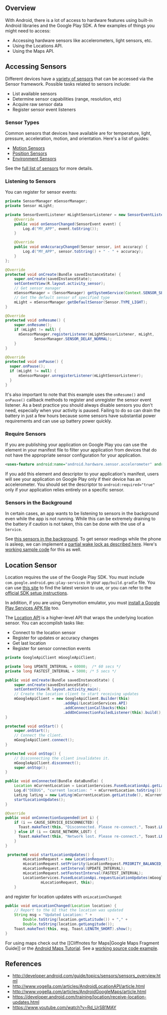 ## Overview

With Android, there is a lot of access to hardware features using built-in Android libraries and the Google Play SDK. A few examples of things you might need to access:

 * Accessing hardware sensors like accelerometers, light sensors, etc.
 * Using the Locations API.
 * Using the Maps API.

## Accessing Sensors

Different devices have a [variety of sensors](http://developer.android.com/guide/topics/sensors/sensors_overview.html) that can be accessed via the Sensor framework. Possible tasks related to sensors include:

 * List available sensors
 * Determine sensor capabilities (range, resolution, etc)
 * Acquire raw sensor data
 * Register sensor event listeners

### Sensor Types

Common sensors that devices have available are for temperature, light, pressure, acceleration, motion, and orientation. Here's a list of guides:

 * [Motion Sensors](http://developer.android.com/guide/topics/sensors/sensors_motion.html)
 * [Position Sensors](http://developer.android.com/guide/topics/sensors/sensors_position.html)
 * [Environment Sensors](http://developer.android.com/guide/topics/sensors/sensors_environment.html)

See the [full list of sensors](http://developer.android.com/guide/topics/sensors/sensors_overview.html#sensors-intro) for more details.

### Listening to Sensors

You can register for sensor events:

```java
private SensorManager mSensorManager;
private Sensor mLight;

private SensorEventListener mLightSensorListener = new SensorEventListener() {
	@Override
	public void onSensorChanged(SensorEvent event) {
		Log.d("MY_APP", event.toString());
	}

	@Override
	public void onAccuracyChanged(Sensor sensor, int accuracy) {
		Log.d("MY_APP", sensor.toString() + " - " + accuracy);
	}
};

@Override
protected void onCreate(Bundle savedInstanceState) {
	super.onCreate(savedInstanceState);
	setContentView(R.layout.activity_sensor);
	// Get sensor manager
	mSensorManager = (SensorManager) getSystemService(Context.SENSOR_SERVICE);
	// Get the default sensor of specified type
	mLight = mSensorManager.getDefaultSensor(Sensor.TYPE_LIGHT);
}

@Override
protected void onResume() {
	super.onResume();
	if (mLight != null) {
	  mSensorManager.registerListener(mLightSensorListener, mLight, 
             SensorManager.SENSOR_DELAY_NORMAL);
	}
}

@Override
protected void onPause() {
  super.onPause();
  if (mLight != null) {
      mSensorManager.unregisterListener(mLightSensorListener);
  }
}
```

It's also important to note that this example uses the `onResume()` and `onPause()` callback methods to register and unregister the sensor event listener. As a best practice you should always disable sensors you don't need, especially when your activity is paused. Failing to do so can drain the battery in just a few hours because some sensors have substantial power requirements and can use up battery power quickly.

### Require Sensors

If you are publishing your application on Google Play you can use the <uses-feature> element in your manifest file to filter your application from devices that do not have the appropriate sensor configuration for your application. 

```xml
<uses-feature android:name="android.hardware.sensor.accelerometer" android:required="true" />
```

If you add this element and descriptor to your application's manifest, users will see your application on Google Play only if their device has an accelerometer. You should set the descriptor to `android:required="true"` only if your application relies entirely on a specific sensor.

### Sensors in the Background

In certain cases, an app wants to be listening to sensors in the background even while the app is not running. While this can be extremely draining to the battery if caution is not taken, this can be done with the use of a `Service`. 

See [this sensors in the background](http://code.tutsplus.com/tutorials/android-barometer-logger-acquiring-sensor-data--mobile-10558). To get sensor readings while the phone is asleep, we can implement a [partial wake lock as described here](http://nosemaj.org/android-persistent-sensors). Here's [working sample code](https://github.com/AndroidExamples/android-sensor-example) for this as well.

## Location Sensor

Location requires the use of the Google Play SDK. You must include `com.google.android.gms:play-services` in your `app/build.gradle` file.  You can use [this site](http://gradleplease.appspot.com/) to find the latest version to use, or you can refer to the [official SDK setup instructions](http://developer.android.com/google/play-services/setup.html).

In addition, if you are using Genymotion emulator, you must [install a Google Play Services APK file](https://github.com/codepath/android_guides/wiki/Genymotion-2.0-Emulators-with-Google-Play-support#setup-google-play-services) too.

The [Location API](http://www.vogella.com/articles/AndroidLocationAPI/article.html) is a higher-level API that wraps the underlying location sensor. You can accomplish tasks like:

 * Connect to the location sensor
 * Register for updates or accuracy changes
 * Get last location
 * Register for sensor connection events

```java
private GoogleApiClient mGoogleApiClient;

private long UPDATE_INTERVAL = 60000;  /* 60 secs */
private long FASTEST_INTERVAL = 5000; /* 5 secs */

public void onCreate(Bundle savedInstanceState) {
    super.onCreate(savedInstanceState);
    setContentView(R.layout.activity_main);
    // Create the location client to start receiving updates
    mGoogleApiClient = new GoogleApiClient.Builder(this)
                          .addApi(LocationServices.API)
                          .addConnectionCallbacks(this)
                          .addOnConnectionFailedListener(this).build();
}

protected void onStart() {
    super.onStart();
    // Connect the client.
    mGoogleApiClient.connect();
}

protected void onStop() {
    // Disconnecting the client invalidates it.
    mGoogleApiClient.disconnect();
    super.onStop();
}

public void onConnected(Bundle dataBundle) {
    Location mCurrentLocation = LocationServices.FusedLocationApi.getLastLocation(mGoogleApiClient);
    Log.d("DEBUG", "current location: " + mCurrentLocation.toString());
    LatLng latLng = new LatLng(mCurrentLocation.getLatitude(), mCurrentLocation.getLongitude());
    startLocationUpdates();
}

@Override
public void onConnectionSuspended(int i) {
    if (i == CAUSE_SERVICE_DISCONNECTED) {
      Toast.makeText(this, "Disconnected. Please re-connect.", Toast.LENGTH_SHORT).show();
    } else if (i == CAUSE_NETWORK_LOST) {
      Toast.makeText(this, "Network lost. Please re-connect.", Toast.LENGTH_SHORT).show();
    }
}

 protected void startLocationUpdates() {
        mLocationRequest = new LocationRequest();
        mLocationRequest.setPriority(LocationRequest.PRIORITY_BALANCED_POWER_ACCURACY);
        mLocationRequest.setInterval(UPDATE_INTERVAL);
        mLocationRequest.setFastestInterval(FASTEST_INTERVAL);
        LocationServices.FusedLocationApi.requestLocationUpdates(mGoogleApiClient,
                mLocationRequest, this);
    }
```

and register for location updates with `onLocationChanged`:

```java
public void onLocationChanged(Location location) {
    // Report to the UI that the location was updated
    String msg = "Updated Location: " +
        Double.toString(location.getLatitude()) + "," +
        Double.toString(location.getLongitude());
    Toast.makeText(this, msg, Toast.LENGTH_SHORT).show();
}
```

For using maps check out the [[Cliffnotes for Maps|Google Maps Fragment Guide]] or the [Android Maps Tutorial](http://www.vogella.com/articles/AndroidGoogleMaps/article.html).  See a [working source code example](https://github.com/codepath/android-google-maps-demo).

## References

* <http://developer.android.com/guide/topics/sensors/sensors_overview.html>
* <http://www.vogella.com/articles/AndroidLocationAPI/article.html>
* <http://www.vogella.com/articles/AndroidGoogleMaps/article.html>
* <https://developer.android.com/training/location/receive-location-updates.html>
* <https://www.youtube.com/watch?v=Rd_UrSB1MAY>